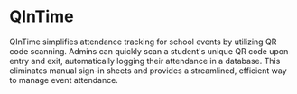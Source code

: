 # QInTime

QInTime simplifies attendance tracking for school events by utilizing QR code scanning. Admins can quickly scan a student's unique QR code upon entry and exit, automatically logging their attendance in a database. This eliminates manual sign-in sheets and provides a streamlined, efficient way to manage event attendance.
